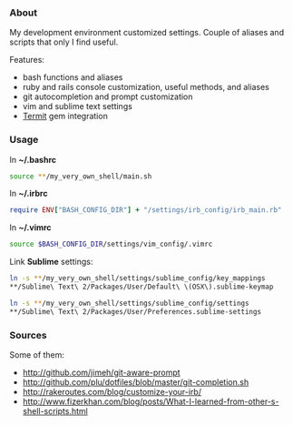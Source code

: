 ### About

My development environment customized settings. Couple of aliases and scripts that only I find useful.

Features:
* bash functions and aliases
* ruby and rails console customization, useful methods, and aliases
* git autocompletion and prompt customization
* vim and sublime text settings
* [Termit](https://github.com/pawurb/termit) gem integration

### Usage

In **~/.bashrc**
```bash
source **/my_very_own_shell/main.sh
```

In **~/.irbrc**
```ruby
require ENV["BASH_CONFIG_DIR"] + "/settings/irb_config/irb_main.rb"
```

In **~/.vimrc**
```bash
source $BASH_CONFIG_DIR/settings/vim_config/.vimrc
```

Link **Sublime** settings:
```bash
ln -s **/my_very_own_shell/settings/sublime_config/key_mappings
**/Sublime\ Text\ 2/Packages/User/Default\ \(OSX\).sublime-keymap

ln -s **/my_very_own_shell/settings/sublime_config/settings
**/Sublime\ Text\ 2/Packages/User/Preferences.sublime-settings
```

### Sources

Some of them:

* http://github.com/jimeh/git-aware-prompt
* http://github.com/plu/dotfiles/blob/master/git-completion.sh
* http://rakeroutes.com/blog/customize-your-irb/
* http://www.fizerkhan.com/blog/posts/What-I-learned-from-other-s-shell-scripts.html

